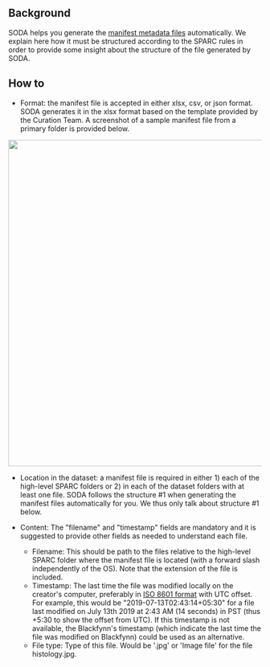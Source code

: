 ## Background

SODA helps you generate the [manifest metadata files](https://github.com/bvhpatel/SODA/wiki/Specify-metadata-files#auto-generate-manifest-files) automatically. We explain here how it must be structured according to the SPARC rules in order to provide some insight about the structure of the file generated by SODA.

## How to

* Format: the manifest file is accepted in either xlsx, csv, or json format. SODA generates it in the xlsx format based on the template provided by the Curation Team. A screenshot of a sample manifest file from a primary folder is provided below.

<p align="center">
<img src="https://github.com/bvhpatel/SODA/blob/master/docs/documentation/How%20to/manifest/manifest-example.PNG" width="650">
</p>

* Location in the dataset: a manifest file is required in either 1) each of the high-level SPARC folders or 2) in each of the dataset folders with at least one file. SODA follows the structure #1 when generating the manifest files automatically for you. We thus only talk about structure #1 below.

* Content: The "filename" and "timestamp" fields are mandatory and it is suggested to provide other fields as needed to understand each file. 

  * Filename: This should be path to the files relative to the high-level SPARC folder where the manifest file is located (with a forward slash independently of the OS). Note that the extension of the file is included.
  * Timestamp: The last time the file was modified locally on the creator's computer, preferably in [ISO 8601 format](https://en.wikipedia.org/wiki/ISO_8601) with UTC offset. For example, this would be "2019-07-13T02:43:14+05:30" for a file last modified on July 13th 2019 at 2:43 AM (14 seconds) in PST (thus +5:30 to show the offset from UTC). If this timestamp is not available, the Blackfynn's timestamp (which indicate the last time the file was modified on Blackfynn) could be used as an alternative.
  * File type: Type of this file. Would be '.jpg' or 'Image file' for the file histology.jpg. 